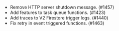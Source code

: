 - Remove HTTP server shutdown message. (#1457)
- Add features to task queue functions. (#1423)
- Add traces to V2 Firestore trigger logs. (#1440)
- Fix retry in event triggered functions. (#1463)
